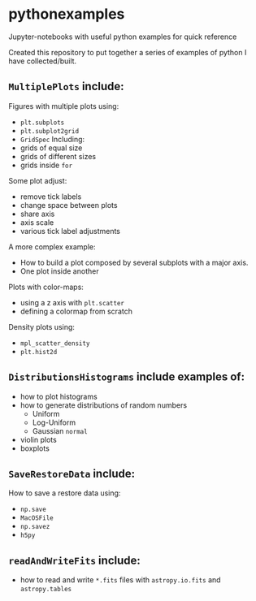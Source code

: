 # pythonexamples
Jupyter-notebooks with useful python examples for quick reference

Created this repository to put together a series of examples of python I have collected/built.

## `MultiplePlots` include:

  Figures with multiple plots using:
  - `plt.subplots`
  - `plt.subplot2grid`
  - `GridSpec`
  Including:
  - grids of equal size
  - grids of different sizes
  - grids inside `for`

  Some plot adjust:

  - remove tick labels
  - change space between plots
  - share axis
  - axis scale
  - various tick label adjustments

  A more complex example:

  - How to build a plot composed by several subplots with a major axis.
  - One plot inside another

  Plots with color-maps:
  - using a z axis with `plt.scatter`
  - defining a colormap from scratch 
  
  Density plots using:
  - `mpl_scatter_density`
  - `plt.hist2d`

## `DistributionsHistograms` include examples of:

- how to plot histograms
- how to generate distributions of random numbers
    - Uniform 
    - Log-Uniform 
    - Gaussian `normal`
- violin plots
- boxplots
    
  
## `SaveRestoreData` include:
  How to save a restore data using:
  -  `np.save`
  -  `MacOSFile`
  - `np.savez`
  - `h5py`
  
## `readAndWriteFits` include:
  - how to read and write `*.fits` files with `astropy.io.fits` and `astropy.tables`
